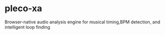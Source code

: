 # pleco-xa
Browser-native audio analysis engine for musical timing,BPM detection, and intelligent loop finding
